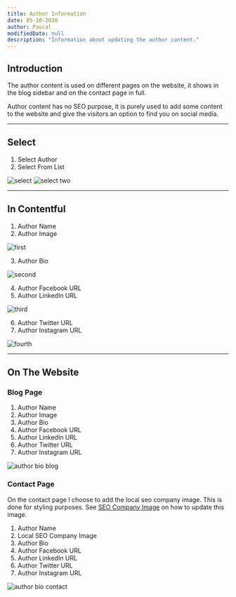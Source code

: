 ```yaml
---
title: Author Information
date: 05-10-2020
author: Pascal
modifiedDate: null
description: "Information about updating the author content."
---
```


## Introduction

The author content is used on different pages on the website, it shows in the blog sidebar and on the contact page in full.

Author content has no SEO purpose, it is purely used to add some content to the website and give the visitors an option to find you on social media.

---

## Select

1. Select Author
2. Select From List

![select](./select.png)
![select two](./select-2.png)

---

## In Contentful

1. Author Name
2. Author Image

![first](./first.png)

3. Author Bio

![second](./second.png)

4. Author Facebook URL
5. Author LinkedIn URL

![third](./third.png)

6. Author Twitter URL
7. Author Instagram URL

![fourth](./fourth.png)

---

## On The Website

### Blog Page

1. Author Name
2. Author Image
3. Author Bio
4. Author Facebook URL
5. Author LinkedIn URL
6. Author Twitter URL
7. Author Instagram URL

![author bio blog](./author-blog-sidebar.png)

### Contact Page

On the contact page I choose to add the local seo company image. This is done for styling purposes. See [SEO Company Image](/articles/Local-Seo/seo-content/#10-seo-comapny-image) on how to update this image.

1. Author Name
2. Local SEO Company Image
3. Author Bio
4. Author Facebook URL
5. Author LinkedIn URL
6. Author Twitter URL
7. Author Instagram URL

![author bio contact](./author-contact-page.png)